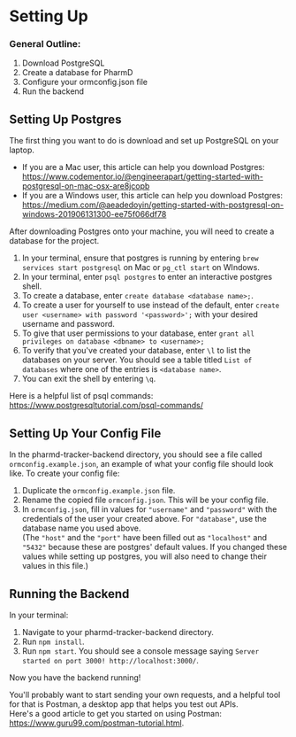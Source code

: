 # Setting Up

### General Outline:
1. Download PostgreSQL
2. Create a database for PharmD
3. Configure your ormconfig.json file
4. Run the backend

## Setting Up Postgres

The first thing you want to do is download and set up PostgreSQL on your laptop.

- If you are a Mac user, this article can help you download Postgres:  
https://www.codementor.io/@engineerapart/getting-started-with-postgresql-on-mac-osx-are8jcopb
- If you are a Windows user, this article can help you download Postgres:  
https://medium.com/@aeadedoyin/getting-started-with-postgresql-on-windows-201906131300-ee75f066df78

After downloading Postgres onto your machine, you will need to create a database for the project.
1. In your terminal, ensure that postgres is running by entering `brew services start postgresql` on Mac or `pg_ctl start` on WIndows. 
1. In your terminal, enter `psql postgres` to enter an interactive postgres shell.
2. To create a database, enter `create database <database name>;`.
3. To create a user for yourself to use instead of the default, enter `create user <username> with password '<password>';` with your desired username and password.
4. To give that user permissions to your database, enter `grant all privileges on database <dbname> to <username>;`
5. To verify that you've created your database, enter `\l` to list the databases on your server. You should see a table titled `List of databases` where one of the entries is  `<database name>`.
6. You can exit the shell by entering `\q`.

Here is a helpful list of psql commands: https://www.postgresqltutorial.com/psql-commands/

## Setting Up Your Config File

In the pharmd-tracker-backend directory, you should see a file called `ormconfig.example.json`, an example of what your config file should look like.
To create your config file:
1. Duplicate the `ormconfig.example.json` file.
2. Rename the copied file `ormconfig.json`. This will be your config file.
3. In `ormconfig.json`, fill in values for `"username"` and `"password"` with the credentials of the user your created above. 
For `"database"`, use the database name you used above.   
(The `"host"` and the `"port"` have been filled out as `"localhost"` and `"5432"` because these are postgres' default values. 
If you changed these values while setting up postgres, you will also need to change their values in this file.)

## Running the Backend

In your terminal:
1. Navigate to your pharmd-tracker-backend directory.
2. Run `npm install`.
3. Run `npm start`. You should see a console message saying `Server started on port 3000! http://localhost:3000/`.

Now you have the backend running!

You'll probably want to start sending your own requests, and a helpful tool for that is Postman, a desktop app that helps you test out APIs.  
Here's a good article to get you started on using Postman: https://www.guru99.com/postman-tutorial.html.
